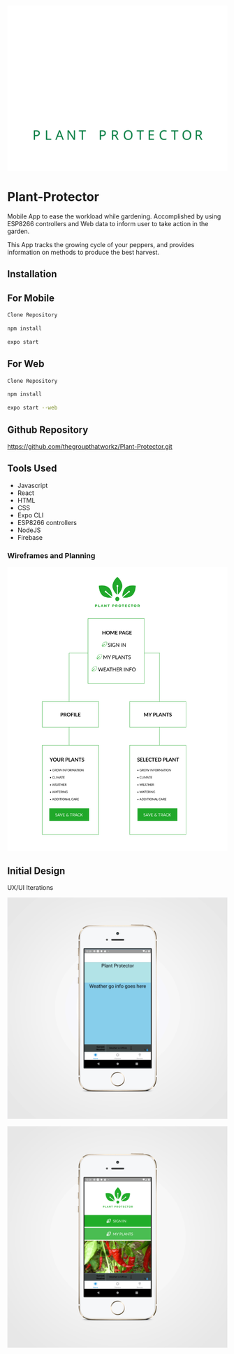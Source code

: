 ![Logo](assets/images/logo.svg)

# Plant-Protector
Mobile App to ease the workload while gardening. Accomplished by using ESP8266 controllers and Web data to inform user to take action in the garden.

This App tracks the growing cycle of your peppers, and provides information on methods to produce the best harvest.

## Installation
## For Mobile
```bash
Clone Repository
```

```bash
npm install
```
```bash
expo start
```
## For Web
```bash
Clone Repository
```
```bash
npm install
```
```bash
expo start --web
```

## Github Repository

https://github.com/thegroupthatworkz/Plant-Protector.git

## Tools Used

- Javascript
- React
- HTML
- CSS
- Expo CLI
- ESP8266 controllers
- NodeJS
- Firebase


### Wireframes and Planning

![wireframe](assets/images/wireframe1.png)


## Initial Design 

UX/UI Iterations 

![initial mockup](assets/images/mockup1.gif)

![working mockup](assets/images/mockup-2.gif)
